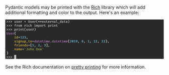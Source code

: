 Pydantic models may be printed with the [Rich](https://github.com/willmcgugan/rich) library which will add additional formatting and color to the output. Here's an example:

![Printing Pydantic models with Rich](./rich_pydantic.png)

See the Rich documentation on [pretty printing](https://rich.readthedocs.io/en/latest/pretty.html) for more information.
